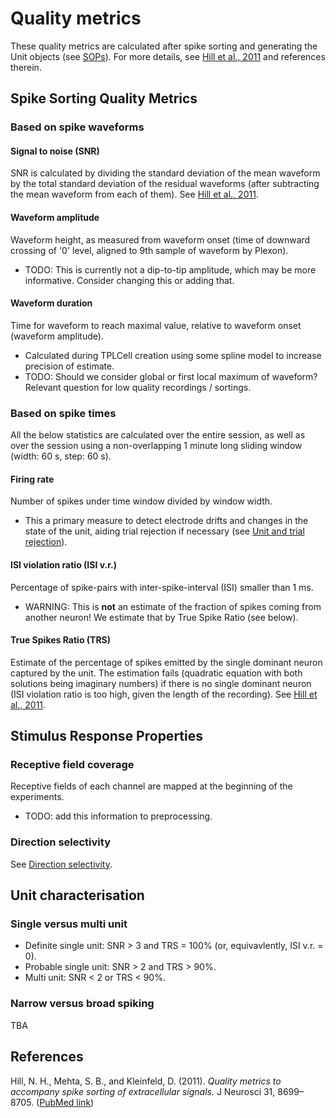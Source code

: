 # Quality metrics

These quality metrics are calculated after spike sorting and generating the Unit objects (see [SOPs](https://github.com/davidsamu/seal/blob/master/doc/SOPs/Preprocessing%20SOPs.md)). For more details, see  [Hill et al., 2011](http://www.ncbi.nlm.nih.gov/pmc/articles/PMC3123734/) and references therein.


## Spike Sorting Quality Metrics


### Based on spike waveforms

#### Signal to noise (SNR)

SNR is calculated by dividing the standard deviation of the mean waveform by the total standard deviation of the residual waveforms (after subtracting the mean waveform from each of them). See [Hill et al., 2011](http://www.ncbi.nlm.nih.gov/pmc/articles/PMC3123734/).


#### Waveform amplitude

Waveform height, as measured from waveform onset (time of downward crossing of '0' level, aligned to 9th sample of waveform by Plexon).
- TODO: This is currently not a dip-to-tip amplitude, which may be more informative. Consider changing this or adding that.


#### Waveform duration

Time for waveform to reach maximal value, relative to waveform onset (waveform amplitude).
- Calculated during TPLCell creation using some spline model to increase precision of estimate.
- TODO: Should we consider global or first local maximum of waveform? Relevant question for low quality recordings / sortings.


### Based on spike times

All the below statistics are calculated over the entire session, as well as over the session using a non-overlapping 1 minute long sliding window (width: 60 s, step: 60 s).


#### Firing rate

Number of spikes under time window divided by window width.
  - This a primary measure to detect electrode drifts and changes in the state of the unit, aiding trial rejection if necessary (see [Unit and trial rejection](https://github.com/davidsamu/seal/blob/master/doc/Preprocessing%20methods/Unit%20and%20trial%20rejection.md)).


#### ISI violation ratio (ISI v.r.)

Percentage of spike-pairs with inter-spike-interval (ISI) smaller than 1 ms. 
  - WARNING: This is **not** an estimate of the fraction of spikes coming from another neuron! We estimate that by True Spike Ratio (see below).


#### True Spikes Ratio (TRS)

Estimate of the percentage of spikes emitted by the single dominant neuron captured by the unit. The estimation fails (quadratic equation with both solutions being imaginary numbers) if there is no single dominant neuron (ISI violation ratio is too high, given the length of the recording). See [Hill et al., 2011](http://www.ncbi.nlm.nih.gov/pmc/articles/PMC3123734/).


## Stimulus Response Properties

### Receptive field coverage

Receptive fields of each channel are mapped at the beginning of the experiments.
  - TODO: add this information to preprocessing.

### Direction selectivity

See [Direction selectivity](https://github.com/davidsamu/seal/blob/master/doc/Preprocessing%20methods/Direction%20selectivity.md).


## Unit characterisation

### Single versus multi unit

- Definite single unit: SNR > 3 and TRS = 100% (or, equivavlently, ISI v.r. = 0).
- Probable single unit: SNR > 2 and TRS > 90%.
- Multi unit: SNR < 2 or TRS < 90%.


### Narrow versus broad spiking

TBA


## References

Hill, N. H., Mehta, S. B., and Kleinfeld, D. (2011). *Quality metrics to accompany spike sorting of extracellular signals.* J Neurosci 31, 8699–8705. ([PubMed link](http://www.ncbi.nlm.nih.gov/pmc/articles/PMC3123734/))
